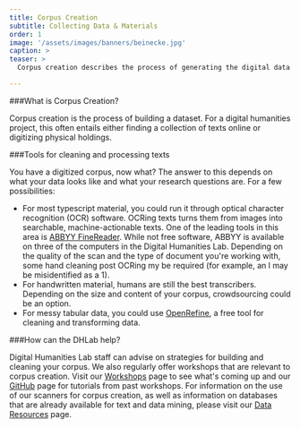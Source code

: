 ```yaml
---
title: Corpus Creation
subtitle: Collecting Data & Materials
order: 1
image: '/assets/images/banners/beinecke.jpg'
caption: >
teaser: > 
  Corpus creation describes the process of generating the digital data required for a project. Click to read more about the process and ways the lab can help.

---
```

###What is Corpus Creation?

Corpus creation is the process of building a dataset. For a digital humanities project, this often entails either finding a collection of texts online or digitizing physical holdings.<br/>

###Tools for cleaning and processing texts

You have a digitized corpus, now what? The answer to this depends on what your data looks like and what your research questions are. For a few possibilities: 
* For most typescript material, you could run it through optical character recognition (OCR) software. OCRing texts turns them from images into searchable, machine-actionable texts. One of the leading tools in this area is <a  href='https://www.abbyy.com/en-us/finereader/' target='_blank'>ABBYY FineReader</a>. While not free software, ABBYY is available on three of the computers in the Digital Humanities Lab. Depending on the quality of the scan and the type of document you're working with, some hand cleaning post OCRing my be required (for example, an l may be misidentified as a 1).  
* For handwritten material, humans are still the best transcribers. Depending on the size and content of your corpus, crowdsourcing could be an option.
* For messy tabular data, you could use <a href='http://openrefine.org/' target='_blank'>OpenRefine</a>, a free tool for cleaning and transforming data.

###How can the DHLab help?

Digital Humanities Lab staff can advise on strategies for building and cleaning your corpus. We also regularly offer workshops that are relevant to corpus creation. Visit our <a href='{{site.baseurl}}/resources/workshops.html' target='_blank'>Workshops</a> page to see what's coming up and our <a href='{{site.baseurl}}/resources/github.html' target='_blank'>GitHub</a> page for tutorials from past workshops. For information on the use of our scanners for corpus creation, as well as information on databases that are already available for text and data mining, please visit our <a href='{{site.baseurl}}/resources/data.html' target='_blank'>Data Resources</a> page.<br/>

